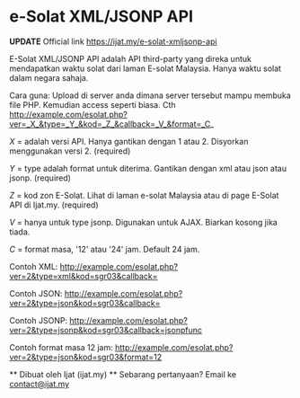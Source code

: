 e-Solat XML/JSONP API
=====================

__UPDATE__
Official link https://ijat.my/e-solat-xmljsonp-api

E-Solat XML/JSONP API adalah API third-party yang direka untuk mendapatkan waktu solat dari laman E-solat Malaysia.
Hanya waktu solat dalam negara sahaja.

Cara guna:
Upload di server anda dimana server tersebut mampu membuka file PHP. Kemudian access seperti biasa.
Cth http://example.com/esolat.php?ver=_X_&type=_Y_&kod=_Z_&callback=_V_&format=_C_

_X_ = adalah versi API. Hanya gantikan dengan 1 atau 2. Disyorkan menggunakan versi 2. (required)

_Y_ = type adalah format untuk diterima. Gantikan dengan xml atau json atau jsonp. (required)

_Z_ = kod zon E-Solat. Lihat di laman e-solat Malaysia atau di page E-Solat API di Ijat.my. (required)

_V_ = hanya untuk type jsonp. Digunakan untuk AJAX. Biarkan kosong jika tiada.

_C_ = format masa, '12' atau '24' jam. Default 24 jam.

Contoh XML:
http://example.com/esolat.php?ver=2&type=xml&kod=sgr03&callback=

Contoh JSON:
http://example.com/esolat.php?ver=2&type=json&kod=sgr03&callback=

Contoh JSONP:
http://example.com/esolat.php?ver=2&type=jsonp&kod=sgr03&callback=jsonpfunc

Contoh format masa 12 jam:
http://example.com/esolat.php?ver=2&type=json&kod=sgr03&format=12

**
Dibuat oleh Ijat (ijat.my)
**
Sebarang pertanyaan? Email ke contact@ijat.my

